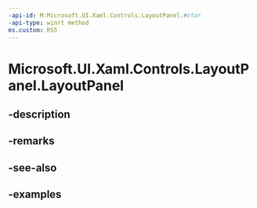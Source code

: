 ```yaml
---
-api-id: M:Microsoft.UI.Xaml.Controls.LayoutPanel.#ctor
-api-type: winrt method
ms.custom: RS5
---
```


<!-- Method syntax.
public LayoutPanel.LayoutPanel()
-->

# Microsoft.UI.Xaml.Controls.LayoutPanel.LayoutPanel

## -description

## -remarks

## -see-also

## -examples

